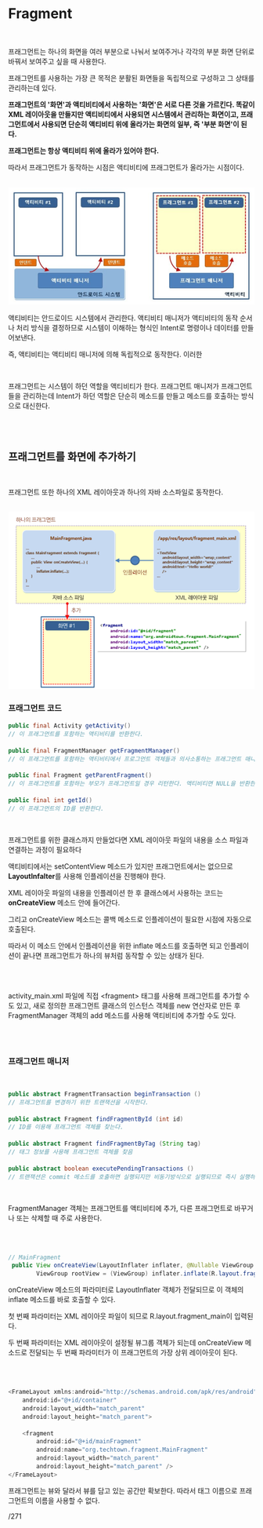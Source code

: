 # Fragment

<br>

프래그먼트는 하나의 화면을 여러 부분으로 나눠서 보여주거나 각각의 부분 화면 단위로 바꿔서 보여주고 싶을 때 사용한다.

프래그먼트를 사용하는 가장 큰 목적은 분활된 화면들을 독립적으로 구성하고 그 상태를 관리하는데 있다.

**프래그먼트의 '화면'과 액티비티에서 사용하는 '화면'은 서로 다른 것을 가르킨다. 똑같이 XML 레이아웃을 만들지만 액티비티에서 사용되면 시스템에서 관리하는 화면이고, 프래그먼트에서 사용되면 단순히 액티비티 위에 올라가는 화면의 일부, 즉 '부분 화면'이 된다.**

**프래그먼트는 항상 액티비티 위에 올라가 있어야 한다.**

따라서 프래그먼트가 동작하는 시점은 액티비티에 프래그먼트가 올라가는 시점이다.

<br>

<img src="./../../img/fragment.jpg" width = "600">

<br>

액티비티는 안드로이드 시스템에서 관리한다. 액티비티 매니저가 액티비티의 동작 순서나 처리 방식을 결정하므로 시스템이 이해하는 형식인 Intent로 명령이나 데이터를 만들어보낸다.

즉, 액티비티는 액티비티 매니저에 의해 독립적으로 동작한다. 이러한

<br>

프래그먼트는 시스템이 하던 역할을 액티비티가 한다. 프래그먼트 매니저가 프래그먼트들을 관리하는데 Intent가 하던 역할은 단순히 메소드를 만들고 메소드를 호출하는 방식으로 대신한다.

<br>

<br>

## 프래그먼트를 화면에 추가하기

<br>

프래그먼트 또한 하나의 XML 레이아웃과 하나의 자바 소스파일로 동작한다.

<br>

<img src="./../../img/fragment_add.jpg" width = "600">

<br>

### 프래그먼트 코드

```java
public final Activity getActivity()
// 이 프래그먼트를 포함하는 액티비티를 반환한다.

public final FragmentManager getFragmentManager()
// 이 프래그먼트를 포함하는 액티비티에서 프로그먼트 객체들과 의사소통하는 프래그먼트 매니저를 반환한다.

public final Fragment getParentFragment()
// 이 프래그먼트를 포함하는 부모가 프래그먼트일 경우 리턴한다. 액티비티면 NULL을 반환한다.

public final int getId()
// 이 프래그먼트의 ID를 반환한다.
```

<br>

프래그먼트를 위한 클래스까지 만들었다면 XML 레이아웃 파일의 내용을 소스 파일과 연결하는 과정이 필요하다

액티비티에서는 setContentView 메소드가 있지만 프래그먼트에서는 없으므로 **LayoutInfalter**를 사용해 인플레이션을 진행해야 한다.

XML 레이아웃 파일의 내용을 인플레이션 한 후 클래스에서 사용하는 코드는 **onCreateView** 메소드 안에 들어간다.

그리고 onCreateView 메소드는 콜백 메소드로 인플레이션이 필요한 시점에 자동으로 호출된다.<br>

따라서 이 메소드 안에서 인플레이션을 위한 inflate 메소드를 호출하면 되고 인플레이션이 끝나면 프래그먼트가 하나의 뷰처럼 동작할 수 있는 상태가 된다.

<br>

<br>

activity_main.xml 파일에 직접 \<fragment> 태그를 사용해 프래그먼트를 추가할 수도 있고, 새로 정의한 프래그먼트 클래스의 인스턴스 객체를 new 연산자로 만든 후 FragmentManager 객체의 add 메소드를 사용해 액티비티에 추가할 수도 있다.

<br>

<br>

### 프래그먼트 매니저

<br>

```java
public abstract FragmentTransaction beginTransaction ()
// 프래그먼트를 변경하기 위한 트랜잭션을 시작한다.

public abstract Fragment findFragmentById (int id)
// ID를 이용해 프래그먼트 객체를 찾는다.

public abstract Fragment findFragmentByTag (String tag)
// 태그 정보를 사용해 프래그먼트 객체를 찾음

public abstract boolean executePendingTransactions ()
// 트랜잭션은 commit 메소드를 호출하면 실행되지만 비동기방식으로 실행되므로 즉시 실행하고 싶다면 이 메소드를 추가로 호출해야 한다.
```

<br>

FragmentManager 객체는 프래그먼트를 액티비티에 추가, 다른 프래그먼트로 바꾸거나 또는 삭제할 때 주로 사용한다.

<br>

<br>

```java
// MainFragment
 public View onCreateView(LayoutInflater inflater, @Nullable ViewGroup container, @Nullable Bundle savedInstanceState) {
        ViewGroup rootView = (ViewGroup) inflater.inflate(R.layout.fragment_main, container, false);
```

onCreateView 메소드의 파라미터로 LayoutInflater 객체가 전달되므로 이 객체의 inflate 메소드를 바로 호출할 수 있다.

첫 번째 파라미터는 XML 레이아웃 파일이 되므로 R.layout.fragment_main이 입력된다.

두 번째 파라미터는 XML 레이아웃이 설정될 뷰그룹 객체가 되는데 onCreateView 메소드로 전달되는 두 번째 파라미터가 이 프래그먼트의 가장 상위 레이아웃이 된다.

<br>

<br>

```java
<FrameLayout xmlns:android="http://schemas.android.com/apk/res/android"
    android:id="@+id/container"
    android:layout_width="match_parent"
    android:layout_height="match_parent">

    <fragment
        android:id="@+id/mainFragment"
        android:name="org.techtown.fragment.MainFragment"
        android:layout_width="match_parent"
        android:layout_height="match_parent" />
</FrameLayout>
```

프래그먼트는 뷰와 달라서 뷰를 담고 있는 공간만 확보한다. 따라서 태그 이름으로 프래그먼트의 이름을 사용할 수 없다.

/271
